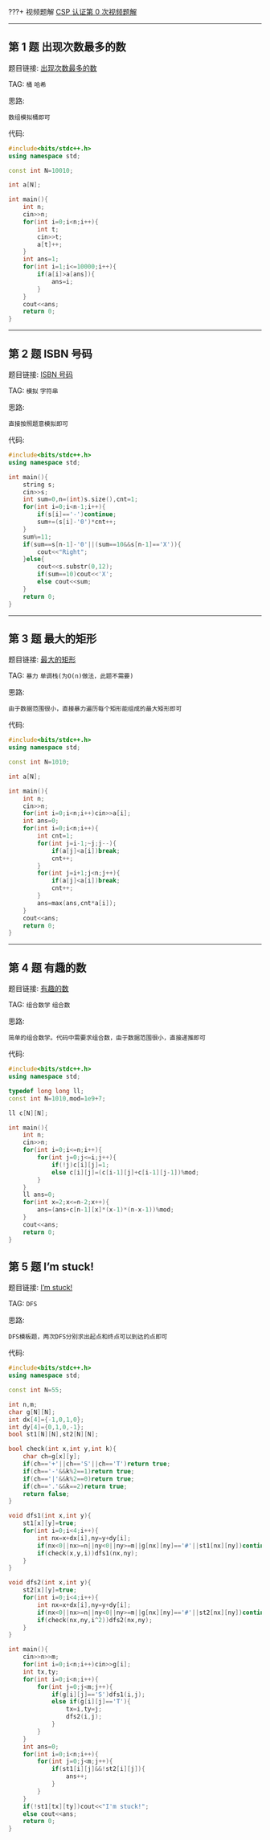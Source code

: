 ???+ 视频题解
[CSP 认证第 0 次视频题解](https://www.bilibili.com/video/BV1MW4y1b7vn/)

---

## 第 1 题 出现次数最多的数

题目链接: [出现次数最多的数](http://118.190.20.162/view.page?gpid=T5)

TAG: `桶` `哈希`

思路:

`数组模拟桶即可`

代码:

```cpp linenums="1"
#include<bits/stdc++.h>
using namespace std;

const int N=10010;

int a[N];

int main(){
    int n;
    cin>>n;
    for(int i=0;i<n;i++){
        int t;
        cin>>t;
        a[t]++;
    }
    int ans=1;
    for(int i=1;i<=10000;i++){
        if(a[i]>a[ans]){
            ans=i;
        }
    }
    cout<<ans;
    return 0;
}
```

---

## 第 2 题 ISBN 号码

题目链接: [ISBN 号码](http://118.190.20.162/view.page?gpid=T4)

TAG: `模拟` `字符串`

思路:

`直接按照题意模拟即可`

代码:

```cpp linenums="1"
#include<bits/stdc++.h>
using namespace std;

int main(){
    string s;
    cin>>s;
    int sum=0,n=(int)s.size(),cnt=1;
    for(int i=0;i<n-1;i++){
        if(s[i]=='-')continue;
        sum+=(s[i]-'0')*cnt++;
    }
    sum%=11;
    if(sum==s[n-1]-'0'||(sum==10&&s[n-1]=='X')){
        cout<<"Right";
    }else{
        cout<<s.substr(0,12);
        if(sum==10)cout<<'X';
        else cout<<sum;
    }
    return 0;
}
```

---

## 第 3 题 最大的矩形

题目链接: [最大的矩形](http://118.190.20.162/view.page?gpid=T3)

TAG: `暴力` `单调栈(为O(n)做法，此题不需要)`

思路:

`由于数据范围很小，直接暴力遍历每个矩形能组成的最大矩形即可`

代码:

```cpp
#include<bits/stdc++.h>
using namespace std;

const int N=1010;

int a[N];

int main(){
    int n;
    cin>>n;
    for(int i=0;i<n;i++)cin>>a[i];
    int ans=0;
    for(int i=0;i<n;i++){
        int cnt=1;
        for(int j=i-1;~j;j--){
            if(a[j]<a[i])break;
            cnt++;
        }
        for(int j=i+1;j<n;j++){
            if(a[j]<a[i])break;
            cnt++;
        }
        ans=max(ans,cnt*a[i]);
    }
    cout<<ans;
    return 0;
}
```

---

## 第 4 题 有趣的数

题目链接: [有趣的数](http://118.190.20.162/view.page?gpid=T2)

TAG: `组合数学` `组合数`

思路:

`简单的组合数学。代码中需要求组合数，由于数据范围很小，直接递推即可`

代码:

```cpp
#include<bits/stdc++.h>
using namespace std;

typedef long long ll;
const int N=1010,mod=1e9+7;

ll c[N][N];

int main(){
    int n;
    cin>>n;
    for(int i=0;i<=n;i++){
        for(int j=0;j<=i;j++){
            if(!j)c[i][j]=1;
            else c[i][j]=(c[i-1][j]+c[i-1][j-1])%mod;
        }
    }
    ll ans=0;
    for(int x=2;x<=n-2;x++){
        ans=(ans+c[n-1][x]*(x-1)*(n-x-1))%mod;
    }
    cout<<ans;
    return 0;
}
```

## 第 5 题 I’m stuck!

题目链接: [I’m stuck!](http://118.190.20.162/view.page?gpid=T1)

TAG: `DFS`

思路:

`DFS模板题，两次DFS分别求出起点和终点可以到达的点即可`

代码:

```cpp
#include<bits/stdc++.h>
using namespace std;

const int N=55;

int n,m;
char g[N][N];
int dx[4]={-1,0,1,0};
int dy[4]={0,1,0,-1};
bool st1[N][N],st2[N][N];

bool check(int x,int y,int k){
    char ch=g[x][y];
    if(ch=='+'||ch=='S'||ch=='T')return true;
    if(ch=='-'&&k%2==1)return true;
    if(ch=='|'&&k%2==0)return true;
    if(ch=='.'&&k==2)return true;
    return false;
}

void dfs1(int x,int y){
    st1[x][y]=true;
    for(int i=0;i<4;i++){
        int nx=x+dx[i],ny=y+dy[i];
        if(nx<0||nx>=n||ny<0||ny>=m||g[nx][ny]=='#'||st1[nx][ny])continue;
        if(check(x,y,i))dfs1(nx,ny);
    }
}

void dfs2(int x,int y){
    st2[x][y]=true;
    for(int i=0;i<4;i++){
        int nx=x+dx[i],ny=y+dy[i];
        if(nx<0||nx>=n||ny<0||ny>=m||g[nx][ny]=='#'||st2[nx][ny])continue;
        if(check(nx,ny,i^2))dfs2(nx,ny);
    }
}

int main(){
    cin>>n>>m;
    for(int i=0;i<n;i++)cin>>g[i];
    int tx,ty;
    for(int i=0;i<n;i++){
        for(int j=0;j<m;j++){
            if(g[i][j]=='S')dfs1(i,j);
            else if(g[i][j]=='T'){
                tx=i,ty=j;
                dfs2(i,j);
            }
        }
    }
    int ans=0;
    for(int i=0;i<n;i++){
        for(int j=0;j<m;j++){
            if(st1[i][j]&&!st2[i][j]){
                ans++;
            }
        }
    }
    if(!st1[tx][ty])cout<<"I'm stuck!";
    else cout<<ans;
    return 0;
}
```
